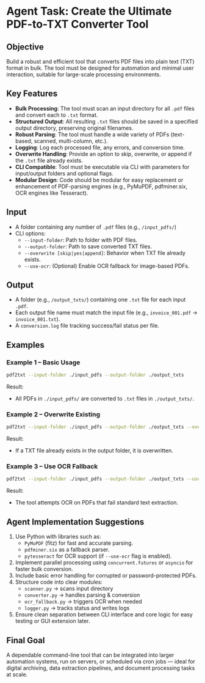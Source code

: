 # Agent Task: Create the Ultimate PDF-to-TXT Converter Tool

## Objective

Build a robust and efficient tool that converts PDF files into plain text (TXT) format in bulk. The tool must be designed for automation and minimal user interaction, suitable for large-scale processing environments.

## Key Features

- **Bulk Processing**: The tool must scan an input directory for all `.pdf` files and convert each to `.txt` format.
- **Structured Output**: All resulting `.txt` files should be saved in a specified output directory, preserving original filenames.
- **Robust Parsing**: The tool must handle a wide variety of PDFs (text-based, scanned, multi-column, etc.).
- **Logging**: Log each processed file, any errors, and conversion time.
- **Overwrite Handling**: Provide an option to skip, overwrite, or append if the `.txt` file already exists.
- **CLI Compatible**: Tool must be executable via CLI with parameters for input/output folders and optional flags.
- **Modular Design**: Code should be modular for easy replacement or enhancement of PDF-parsing engines (e.g., PyMuPDF, pdfminer.six, OCR engines like Tesseract).

## Input

- A folder containing any number of `.pdf` files (e.g., `/input_pdfs/`)
- CLI options:
  - `--input-folder`: Path to folder with PDF files.
  - `--output-folder`: Path to save converted TXT files.
  - `--overwrite [skip|yes|append]`: Behavior when TXT file already exists.
  - `--use-ocr`: (Optional) Enable OCR fallback for image-based PDFs.

## Output

- A folder (e.g., `/output_txts/`) containing one `.txt` file for each input `.pdf`.
- Each output file name must match the input file (e.g., `invoice_001.pdf` → `invoice_001.txt`).
- A `conversion.log` file tracking success/fail status per file.

## Examples

### Example 1 – Basic Usage

```bash
pdf2txt --input-folder ./input_pdfs --output-folder ./output_txts
```

Result:
- All PDFs in `./input_pdfs/` are converted to `.txt` files in `./output_txts/`.

### Example 2 – Overwrite Existing

```bash
pdf2txt --input-folder ./input_pdfs --output-folder ./output_txts --overwrite yes
```

Result:
- If a TXT file already exists in the output folder, it is overwritten.

### Example 3 – Use OCR Fallback

```bash
pdf2txt --input-folder ./input_pdfs --output-folder ./output_txts --use-ocr
```

Result:
- The tool attempts OCR on PDFs that fail standard text extraction.

## Agent Implementation Suggestions

1. Use Python with libraries such as:
   - `PyMuPDF` (fitz) for fast and accurate parsing.
   - `pdfminer.six` as a fallback parser.
   - `pytesseract` for OCR support (if `--use-ocr` flag is enabled).
2. Implement parallel processing using `concurrent.futures` or `asyncio` for faster bulk conversion.
3. Include basic error handling for corrupted or password-protected PDFs.
4. Structure code into clear modules:
   - `scanner.py` → scans input directory
   - `converter.py` → handles parsing & conversion
   - `ocr_fallback.py` → triggers OCR when needed
   - `logger.py` → tracks status and writes logs
5. Ensure clean separation between CLI interface and core logic for easy testing or GUI extension later.

## Final Goal

A dependable command-line tool that can be integrated into larger automation systems, run on servers, or scheduled via cron jobs — ideal for digital archiving, data extraction pipelines, and document processing tasks at scale.

